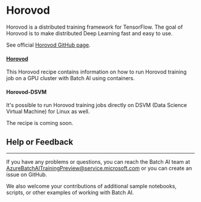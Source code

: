 # Horovod

Horovod is a distributed training framework for TensorFlow. The goal of Horovod is to make distributed Deep Learning
fast and easy to use.

See official [Horovod GitHub page](https://github.com/uber/horovod).

#### [Horovod](./Horovod)

This Horovod recipe contains information on how to run Horovod training job on a GPU cluster with Batch AI using containers.

#### Horovod-DSVM

It's possible to run Horovod training jobs directly on DSVM (Data Science Virtual Machine) for Linux as well.

The recipe is coming soon.


## Help or Feedback
--------------------
If you have any problems or questions, you can reach the Batch AI team at [AzureBatchAITrainingPreview@service.microsoft.com](mailto:AzureBatchAITrainingPreview@service.microsoft.com) or you can create an issue on GitHub.

We also welcome your contributions of additional sample notebooks, scripts, or other examples of working with Batch AI.
